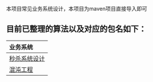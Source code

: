 本项目常见业务系统设计，本项目为maven项目直接导入即可

## 目前已整理的算法以及对应的包名如下：
|业务系统|
| :------ |
|[秒杀系统设计](src/main/java/com/xiu/fastsysdesign/speedkillsystem/README.MD)|
|[混沌工程](src/main/java/com/xiu/fastsysdesign/chaos/README.MD)|


